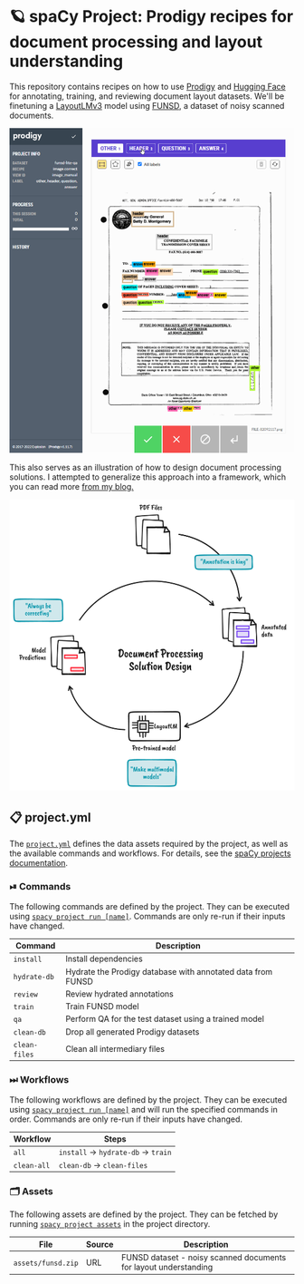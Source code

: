 <!-- SPACY PROJECT: AUTO-GENERATED DOCS START (do not remove) -->

# 🪐 spaCy Project: Prodigy recipes for document processing and layout understanding

This repository contains recipes on how to use [Prodigy](https://prodi.gy) and
[Hugging Face](https://huggingface.co) for annotating, training, and reviewing
document layout datasets.  We'll be finetuning a
[LayoutLMv3](https://arxiv.org/abs/2204.08387) model using
[FUNSD](https://guillaumejaume.github.io/FUNSD/), a dataset of noisy scanned
documents.

![](docs/prodigy_annotation.gif)

This also serves as an illustration of how to design document processing
solutions. I attempted to generalize this approach into a framework, which you
can read more [from my
blog.](https://ljvmiranda921.github.io/notebook/2022/06/19/document-processing-framework/)

![](docs/design_principles.png)


## 📋 project.yml

The [`project.yml`](project.yml) defines the data assets required by the
project, as well as the available commands and workflows. For details, see the
[spaCy projects documentation](https://spacy.io/usage/projects).

### ⏯ Commands

The following commands are defined by the project. They
can be executed using [`spacy project run [name]`](https://spacy.io/api/cli#project-run).
Commands are only re-run if their inputs have changed.

| Command | Description |
| --- | --- |
| `install` | Install dependencies |
| `hydrate-db` | Hydrate the Prodigy database with annotated data from FUNSD |
| `review` | Review hydrated annotations |
| `train` | Train FUNSD model |
| `qa` | Perform QA for the test dataset using a trained model |
| `clean-db` | Drop all generated Prodigy datasets |
| `clean-files` | Clean all intermediary files |

### ⏭ Workflows

The following workflows are defined by the project. They
can be executed using [`spacy project run [name]`](https://spacy.io/api/cli#project-run)
and will run the specified commands in order. Commands are only re-run if their
inputs have changed.

| Workflow | Steps |
| --- | --- |
| `all` | `install` &rarr; `hydrate-db` &rarr; `train` |
| `clean-all` | `clean-db` &rarr; `clean-files` |

### 🗂 Assets

The following assets are defined by the project. They can
be fetched by running [`spacy project assets`](https://spacy.io/api/cli#project-assets)
in the project directory.

| File | Source | Description |
| --- | --- | --- |
| `assets/funsd.zip` | URL | FUNSD dataset - noisy scanned documents for layout understanding |

<!-- SPACY PROJECT: AUTO-GENERATED DOCS END (do not remove) -->